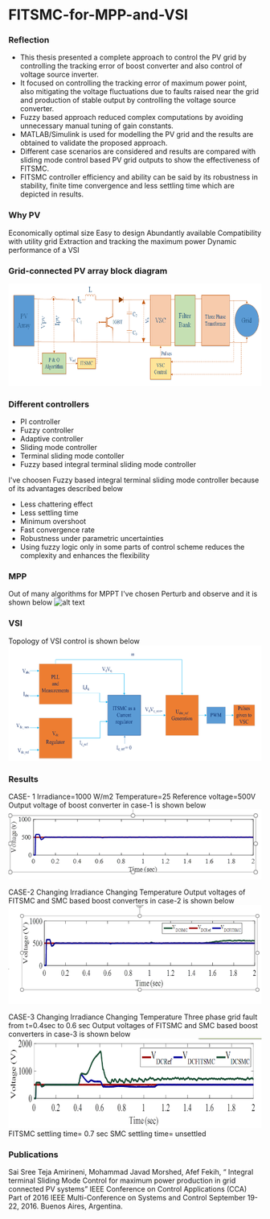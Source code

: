# FITSMC-for-MPP-and-VSI


### Reflection
* This thesis presented a complete approach to control the PV grid by controlling the tracking error of boost converter and also
control of voltage source inverter.
* It focused on controlling the tracking error of maximum power point, also mitigating the voltage fluctuations due to faults
raised near the grid and production of stable output by controlling the voltage source converter.
* Fuzzy based approach reduced complex computations by avoiding unnecessary manual tuning of gain constants.
* MATLAB/Simulink is used for modelling the PV grid and the results are obtained to validate the proposed approach.
* Different case scenarios are considered and results are compared with sliding mode control based PV grid outputs to show
the effectiveness of FITSMC.
* FITSMC controller efficiency and ability can be said by its robustness in stability, finite time convergence and less settling
time which are depicted in results.


[//]: # (Image References)
[image1]: images/gridmodel.png
[image2]: images/algorithm.png
[image3]: images/topology.png
[image4]: images/case-1.png
[image5]: images/case-2.png
[image6]: images/case-3.png

### Why PV
Economically optimal size
Easy to design
Abundantly available
Compatibility with utility grid
Extraction and tracking the maximum power
Dynamic performance of a VSI

### Grid-connected PV array block diagram

![alt text][image1]

### Different controllers
* PI controller
* Fuzzy controller
* Adaptive controller
* Sliding mode controller
* Terminal sliding mode contoller
* Fuzzy based integral terminal sliding mode controller

I've choosen Fuzzy based integral terminal sliding mode controller because of its advantages described below

* Less chattering effect
* Less settling time
* Minimum overshoot
* Fast convergence rate
* Robustness under  parametric uncertainties
* Using fuzzy logic only in some parts of control scheme reduces the complexity and enhances the flexibility

### MPP
Out of many algorithms for MPPT I've chosen Perturb and observe and it is shown below
![alt text][image2]

### VSI
Topology of VSI control is shown below
![alt text][image3]

### Results
CASE- 1
Irradiance=1000 W/m2
Temperature=25
Reference voltage=500V
Output voltage of boost converter in case-1 is shown below
![alt text][image4]

CASE-2
Changing Irradiance
Changing Temperature
Output voltages of FITSMC and SMC based boost converters in case-2 is shown below
![alt text][image5]

CASE-3
Changing Irradiance
Changing Temperature
Three phase grid fault from t=0.4sec to 0.6 sec 
Output voltages of FITSMC and SMC based boost converters in case-3 is shown below
![alt text][image6]
FITSMC settling time= 0.7 sec
SMC settling time= unsettled

### Publications
Sai Sree Teja Amirineni, Mohammad Javad Morshed, Afef Fekih, “ Integral terminal Sliding Mode Control for maximum power production in grid connected PV systems” IEEE Conference on Control Applications (CCA) Part of 2016 IEEE Multi-Conference on Systems and Control September 19-22, 2016. Buenos Aires, Argentina.
